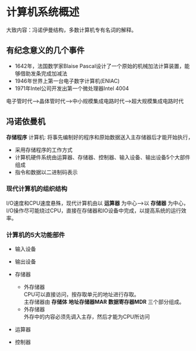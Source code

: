 # 计算机系统概述
大致内容：冯诺伊曼结构，多数计算机专有名词的解释。

## 有纪念意义的几个事件
- 1642年，法国数学家Blaise Pascal设计了一个原始的机械加法计算装置，能够借助发条完成加减法
- 1946年世界上第一台电子数字计算机(ENIAC)
- 1971年Intel公司开发出第一个微处理器Intel 4004

电子管时代-->晶体管时代-->中小规模集成电路时代-->超大规模集成电路时代

## 冯诺依曼机
__存储程序__ 计算机: 将事先编制好的程序和原始数据送入主存储器后才能开始执行， 

- 采用存储程序的工作方式
- 计算机硬件系统由运算器、存储器、控制器、输入设备、输出设备5个大部件组成
- 指令和数据以二进制码表示

### 现代计算机的组织结构
I/O速度和CPU速度悬殊，现代计算机由以 __运算器__ 为中心-->以 __存储器__ 为中心，I/O操作尽可能绕过CPU，直接在存储器和IO设备中完成，以提高系统的运行效率。

### 计算机的5大功能部件
- 输入设备
- 输出设备
- 存储器
    - 外存储器  
    CPU可以直接访问，按存取单元的地址进行存取。  
    主存储器由 __存储体__ __地址存储器MAR__ __数据寄存器MDR__ 三个部分组成。
    - 外存储器  
    外存中的内容必须先调入主存，然后才能为CPU所访问
- 运算器

- 控制器
